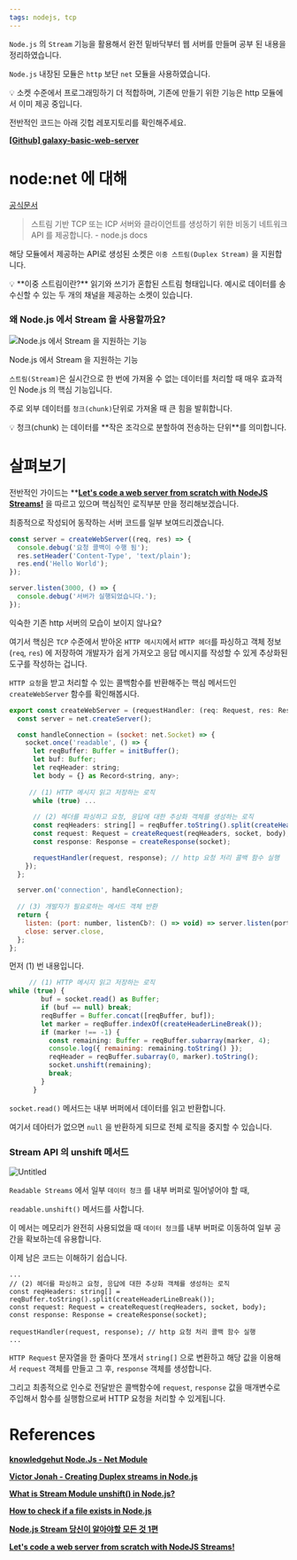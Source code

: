 ```yaml
---
tags: nodejs, tcp
---
```

`Node.js` 의 `Stream` 기능을 활용해서 완전 밑바닥부터 웹 서버를 만들며 공부 된 내용을 정리하였습니다.

`Node.js` 내장된 모듈은 `http` 보단 `net` 모듈을 사용하였습니다.

<aside>
💡 소켓 수준에서 프로그래밍하기 더 적합하며, 기존에 만들기 위한 기능은 http 모듈에서 이미 제공 중입니다.

</aside>

전반적인 코드는 아래 깃헙 레포지토리를 확인해주세요.

**[[Github] galaxy-basic-web-server](https://github.com/galaxy4276/galaxy-basic-web-server)**

# node:net 에 대해

[공식문서](https://nodejs.org/api/net.html)

> 스트림 기반 TCP 또는 ICP 서버와 클라이언트를 생성하기 위한 비동기 네트워크 API 를 제공합니다. - node.js docs
> 

해당 모듈에서 제공하는 API로 생성된 소켓은 `이중 스트림(Duplex Stream)` 을 지원합니다.

<aside>
💡 **이중 스트림이란?**
읽기와 쓰기가 혼합된 스트림 형태입니다.
예시로 데이터를 송수신할 수 있는 두 개의 채널을 제공하는 소켓이 있습니다.

</aside>

### 왜 Node.js 에서 Stream 을 사용할까요?

![Node.js 에서 Stream 을 지원하는 기능](Untitled%2089.png)

Node.js 에서 Stream 을 지원하는 기능

`스트림(Stream)`은 실시간으로 한 번에 가져올 수 없는 데이터를 처리할 때 매우 효과적인 Node.js 의 핵심 기능입니다.

주로 외부 데이터를  `청크(chunk)`단위로 가져올 때 큰 힘을 발휘합니다.

<aside>
💡 청크(chunk) 는 데이터를 **작은 조각으로 분할하여 전송하는 단위**를 의미합니다.

</aside>

# 살펴보기

전반적인 가이드는 ****[Let's code a web server from scratch with NodeJS Streams!](https://www.codementor.io/@ziad-saab/let-s-code-a-web-server-from-scratch-with-nodejs-streams-h4uc9utji)** 을 따르고 있으며 핵심적인 로직부분 만을 정리해보겠습니다.

최종적으로 작성되어 동작하는 서버 코드를 일부 보여드리겠습니다.

```jsx
const server = createWebServer((req, res) => {
  console.debug('요청 콜백이 수행 됨');
  res.setHeader('Content-Type', 'text/plain');
  res.end('Hello World');
});

server.listen(3000, () => {
  console.debug('서버가 실행되었습니다.');
});
```

익숙한 기존 http 서버의 모습이 보이지 않나요?

여기서 핵심은 `TCP` 수준에서 받아온 `HTTP 메시지`에서 `HTTP 헤더`를 파싱하고 객체 정보(`req`, `res`) 에 저장하여 개발자가 쉽게 가져오고 응답 메시지를 작성할 수 있게 추상화된 도구를 작성하는 겁니다.

`HTTP 요청`을 받고 처리할 수 있는 콜백함수를 반환해주는 핵심 메서드인 `createWebServer` 함수를 확인해봅시다.

```jsx
export const createWebServer = (requestHandler: (req: Request, res: Response) => void) => {
  const server = net.createServer();

  const handleConnection = (socket: net.Socket) => {
    socket.once('readable', () => {
      let reqBuffer: Buffer = initBuffer();
      let buf: Buffer;
      let reqHeader: string;
      let body = {} as Record<string, any>;
  
     // (1) HTTP 메시지 읽고 저장하는 로직
      while (true) ...
    
      // (2) 헤더를 파싱하고 요청, 응답에 대한 추상화 객체를 생성하는 로직
      const reqHeaders: string[] = reqBuffer.toString().split(createHeaderLineBreak());
      const request: Request = createRequest(reqHeaders, socket, body);
      const response: Response = createResponse(socket);

      requestHandler(request, response); // http 요청 처리 콜백 함수 실행
    });
  };

  server.on('connection', handleConnection);
  
  // (3) 개발자가 필요로하는 메서드 객체 반환
  return {
    listen: (port: number, listenCb?: () => void) => server.listen(port, listenCb),
    close: server.close,
  };
};
```

먼저 (1) 번 내용입니다.

```jsx
     // (1) HTTP 메시지 읽고 저장하는 로직
while (true) {
        buf = socket.read() as Buffer;
        if (buf == null) break;
        reqBuffer = Buffer.concat([reqBuffer, buf]);
        let marker = reqBuffer.indexOf(createHeaderLineBreak());
        if (marker !== -1) {
          const remaining: Buffer = reqBuffer.subarray(marker, 4);
          console.log({ remaining: remaining.toString() });
          reqHeader = reqBuffer.subarray(0, marker).toString();
          socket.unshift(remaining);
          break;
        }
      }
```

`socket.read()` 메서드는 내부 버퍼에서 데이터를 읽고 반환합니다.

여기서 데아터가 없으면 `null` 을 반환하게 되므로 전체 로직을 중지할 수 있습니다.

### Stream API 의 unshift 메서드

![Untitled](Untitled%2090.png)

`Readable Streams` 에서 일부 `데이터 청크` 를 내부 버퍼로 밀어넣어야 할 때,

`readable.unshift()` 메서드를 사합니다.

이 메서는 메모리가 완전히 사용되었을 때 `데이터 청크`를 내부 버퍼로 이동하여 일부 공간을 확보하는데 유용합니다.

이제 남은 코드는 이해하기 쉽습니다.

```tsx
...
// (2) 헤더를 파싱하고 요청, 응답에 대한 추상화 객체를 생성하는 로직
const reqHeaders: string[] = reqBuffer.toString().split(createHeaderLineBreak());
const request: Request = createRequest(reqHeaders, socket, body);
const response: Response = createResponse(socket);

requestHandler(request, response); // http 요청 처리 콜백 함수 실행
...
```

`HTTP Request` 문자열을 한 줄마다 쪼개서 `string[]` 으로 변환하고 해당 값을 이용해서 `request` 객체를 만들고 그 후, `response` 객체를 생성합니다.

그리고 최종적으로 인수로 전달받은 콜백함수에 `request`, `response` 값을 매개변수로 주입해서 함수를 실행함으로써 HTTP 요청을 처리할 수 있게됩니다.

# References

**[knowledgehut Node.Js - Net Module](https://www.knowledgehut.com/blog/web-development/nodejs-net-module)**

**[Victor Jonah - Creating Duplex streams in Node.js](https://blog.logrocket.com/creating-duplex-streams-nodejs/)**

****[What is Stream Module unshift() in Node.js?](https://www.educative.io/answers/what-is-stream-module-unshift-in-nodejs)****

****[How to check if a file exists in Node.js](https://flaviocopes.com/how-to-check-if-file-exists-node/)****

**[Node.js Stream 당신이 알아야할 모든 것 1편](https://jeonghwan-kim.github.io/node/2017/07/03/node-stream-you-need-to-know.html)**

****[Let's code a web server from scratch with NodeJS Streams!](https://www.codementor.io/@ziad-saab/let-s-code-a-web-server-from-scratch-with-nodejs-streams-h4uc9utji)****
